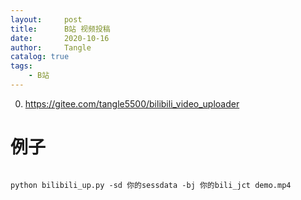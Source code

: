 ```yaml
---
layout:     post
title:      B站 视频投稿
date:       2020-10-16
author:     Tangle
catalog: true
tags:
    - B站
---
```


0. <https://gitee.com/tangle5500/bilibili_video_uploader>

# 例子

```

```

```
python bilibili_up.py -sd 你的sessdata -bj 你的bili_jct demo.mp4
```
